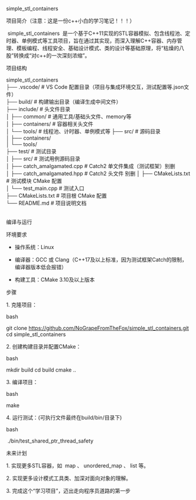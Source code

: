 simple_stl_containers
 
项目简介（注意：这是一份c++小白的学习笔记！！！）
 
 simple_stl_containers  是一个基于C++11实现的STL容器模拟、包含线程池、定时器、单例模式等工具项目，旨在通过其实现，而深入理解C++容器、内存管理、模板编程、线程安全、基础设计模式、类的设计等基础原理，将“枯燥的八股”转换成“对c++的一次深刻浓缩”。
 
项目结构
  
simple_stl_containers  
├── .vscode/          # VS Code 配置目录（项目与集成环境交互，测试配置等.json文件）  
├── build/            # 构建输出目录（编译生成中间文件）  
├── include/          # 头文件目录  
│   ├── common/       # 通用工具/基础头文件、memory等  
│   ├── containers/   # 容器相关头文件   
│   └── tools/        # 线程池、计时器、单例模式等
├── src/              # 源码目录  
│   ├── containers/    
│   └── tools/          
├── test/             # 测试目录  
│   ├── src/          # 测试用例源码目录  
│   ├── catch_amalgamated.cpp # Catch2 单文件集成（测试框架）别删  
│   ├── catch_amalgamated.hpp # Catch2 头文件  别删
│   ├── CMakeLists.txt        # 测试模块 CMake 配置  
│   └── test_main.cpp         # 测试入口  
├── CMakeLists.txt    # 项目根 CMake 配置  
└── README.md         # 项目说明文档  
 
 
编译与运行
 
环境要求
 
- 操作系统：Linux

- 编译器：GCC 或 Clang（C++17及以上标准，因为测试框架Catch的限制，编译器版本低会报错）

- 构建工具：CMake 3.10及以上版本
 
步骤
 
1. 克隆项目：
 
bash
  
git clone https://github.com/NoGrapeFromTheFox/simple_stl_containers.git
cd simple_stl_containers
 
 
2. 创建构建目录并配置CMake：
 
bash
  
mkdir build
cd build
cmake ..
 
 
3. 编译项目：
 
bash
  
make
 
 
4. 运行测试：(可执行文件最终在build/bin/目录下)
 
bash

 ./bin/test_shared_ptr_thread_safety
 
未来计划
 
1. 实现更多STL容器，如  map 、 unordered_map 、 list 等。

2. 实现更多设计模式工具类、加深对面向对象的理解。

3. 完成这个“学习项目”，迈出走向程序员道路的第一步